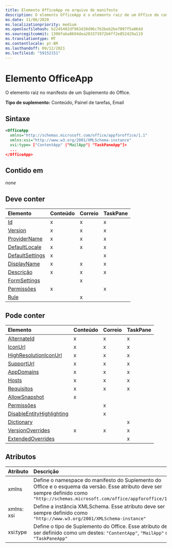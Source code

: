 ```yaml
---
title: Elemento OfficeApp no arquivo de manifesto
description: O elemento OfficeApp é o elemento raiz de um Office de complemento.
ms.date: 11/06/2020
ms.localizationpriority: medium
ms.openlocfilehash: b2245402df963d20d96c7b2beb2be7097f5a064d
ms.sourcegitcommit: 1306faba8694dea203373972b6ff2e852429a119
ms.translationtype: MT
ms.contentlocale: pt-BR
ms.lasthandoff: 09/12/2021
ms.locfileid: "59152151"
---
```

# <a name="officeapp-element"></a>Elemento OfficeApp

O elemento raiz no manifesto de um Suplemento do Office.

**Tipo de suplemento:** Conteúdo, Painel de tarefas, Email

## <a name="syntax"></a>Sintaxe

```XML
<OfficeApp 
  xmlns="http://schemas.microsoft.com/office/appforoffice/1.1" 
  xmlns:xsi="http://www.w3.org/2001/XMLSchema-instance" 
  xsi:type= ["ContentApp" |"MailApp"| "TaskPaneApp"]>
  ...
</OfficeApp>
```

## <a name="contained-in"></a>Contido em

 _none_

## <a name="must-contain"></a>Deve conter

|Elemento|Conteúdo|Correio|TaskPane|
|:-----|:-----|:-----|:-----|
|[Id](id.md)|x|x|x|
|[Version](version.md)|x|x|x|
|[ProviderName](providername.md)|x|x|x|
|[DefaultLocale](defaultlocale.md)|x|x|x|
|[DefaultSettings](defaultsettings.md)|x||x|
|[DisplayName](displayname.md)|x|x|x|
|[Descrição](description.md)|x|x|x|
|[FormSettings](formsettings.md)||x||
|[Permissões](permissions.md)|x||x|
|[Rule](rule.md)||x||

## <a name="can-contain"></a>Pode conter

|Elemento|Conteúdo|Correio|TaskPane|
|:-----|:-----|:-----|:-----|
|[AlternateId](alternateid.md)|x|x|x|
|[IconUrl](iconurl.md)|x|x|x|
|[HighResolutionIconUrl](highresolutioniconurl.md)|x|x|x|
|[SupportUrl](supporturl.md)|x|x|x|
|[AppDomains](appdomains.md)|x|x|x|
|[Hosts](hosts.md)|x|x|x|
|[Requisitos](requirements.md)|x|x|x|
|[AllowSnapshot](allowsnapshot.md)|x|||
|[Permissões](permissions.md)||x||
|[DisableEntityHighlighting](disableentityhighlighting.md)||x||
|[Dictionary](dictionary.md)|||x|
|[VersionOverrides](versionoverrides.md)|x|x|x|
|[ExtendedOverrides](extendedoverrides.md)|||x|

## <a name="attributes"></a>Atributos

|Atributo|Descrição|
|:-----|:-----|
|xmlns|Define o namespace do manifesto do Suplemento do Office e o esquema da versão. Esse atributo deve ser sempre definido como `"http://schemas.microsoft.com/office/appforoffice/1.1"`|
|xmlns: xsi|Define a instância XMLSchema. Esse atributo deve ser sempre definido como `"http://www.w3.org/2001/XMLSchema-instance"`|
|xsi:type|Define o tipo de Suplemento do Office. Esse atributo deve ser definido como um destes: `"ContentApp"`, `"MailApp"` ou `"TaskPaneApp"`|
